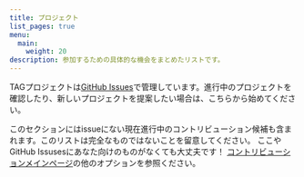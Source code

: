 ```yaml
---
title: プロジェクト
list_pages: true
menu:
  main:
    weight: 20
description: 参加するための具体的な機会をまとめたリストです。
---
```


TAGプロジェクトは[GitHub Issues](https://github.com/Cloud-Native-Platform-Engineering/cnpe-community/issues)で管理しています。進行中のプロジェクトを確認したり、新しいプロジェクトを提案したい場合は、こちらから始めてください。

このセクションにはissueにない現在進行中のコントリビューション候補も含まれます。このリストは完全なものではないことを留意してください。
ここやGitHub Issusesにあなた向けのものがなくても大丈夫です！
[コントリビューションメインページ](https://tag-app-delivery.cncf.io/ja/contribute/)の他のオプションを参照ください。
